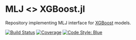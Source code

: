 # MLJ <> XGBoost.jl

Repository implementing MLJ interface for 
[XGBoost](https://github.com/JuliaStats/XGBoost.jl) models.


[![Build Status](https://travis-ci.com/alan-turing-institute/XGBoostInterface.jl.svg?branch=master)](https://travis-ci.com/github/alan-turing-institute/MLJXGBoostInterface.jl)
[![Coverage](https://coveralls.io/repos/github/alan-turing-institute/MLJXGBoostInterface.jl/badge.svg?branch=master)](http://codecov.io/github/alan-turing-institute/MLJBase.jl?branch=master)
[![Code Style: Blue](https://img.shields.io/badge/code%20style-blue-4495d1.svg)](https://github.com/invenia/BlueStyle)

